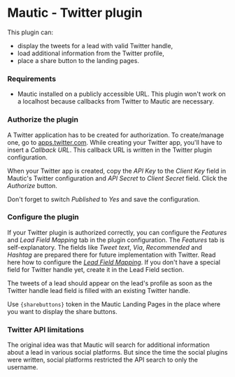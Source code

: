 # Mautic - Twitter plugin

This plugin can:

- display the tweets for a lead with valid Twitter handle,
- load additional information from the Twitter profile,
- place a share button to the landing pages.

### Requirements

- Mautic installed on a publicly accessible URL. This plugin won't work on a localhost because callbacks from Twitter to Mautic are necessary.

### Authorize the plugin

A Twitter application has to be created for authorization. To create/manage one, go to [apps.twitter.com](https://apps.twitter.com/). While creating your Twitter app, you'll have to insert a *Callback URL*. This callback URL is written in the Twitter plugin configuration.

When your Twitter app is created, copy the *API Key* to the *Client Key* field in Mautic's Twitter configuration and *API Secret* to *Client Secret* field. Click the *Authorize* button. 

Don't forget to switch *Published* to *Yes* and save the configuration.

### Configure the plugin

If your Twitter plugin is authorized correctly, you can configure the *Features* and *Lead Field Mapping* tab in the plugin configuration. The *Features* tab is self-explanatory. The fields like *Tweet text*, *Via*, *Recommended* and *Hashtag* are prepared there for future implementation with Twitter. Read here how to configure the *[Lead Field Mapping](./../plugins/field_mapping.html)*. If you don't have a special field for Twitter handle yet, create it in the Lead Field section.

The tweets of a lead should appear on the lead's profile as soon as the Twitter handle lead field is filled with an existing Twitter handle.

Use `{sharebuttons}` token in the Mautic Landing Pages in the place where you want to display the share buttons.

### Twitter API limitations

The original idea was that Mautic will search for additional information about a lead in various social platforms. But since the time the social plugins were written, social platforms restricted the API search to only the username.
